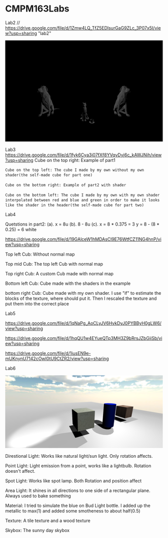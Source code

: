 # CMPM163Labs
Lab2 // https://drive.google.com/file/d/1Zmw4LQ_TfZ5EDlsurGaG9ZLc_3P07x5I/view?usp=sharing  "lab2"

![](Lab2/Scence.png)

Lab3  https://drive.google.com/file/d/1fyk6Cya3j07fXf8YVqvDyj6c_kAWJNih/view?usp=sharing
    Cube on the top right: Example of part1
    
    Cube on the top left: The cube I made by my own without my own shader(the self-made cube for part one)
    
    Cube on the bottom right: Example of part2 with shader
   
    Cube on the bottom left: The cube I made by my own with my own shader interpolated between red and blue and green in order to make it looks like the shader in the header(the self-made cube for part two) 


Lab4 

Quetstions in part2: 
(a). x = 8u
(b). 8 - 8u
(c). x = 8 * 0.375 = 3
     y = 8 - (8 * 0.25) = 6
     white


https://drive.google.com/file/d/19GAlceW1hMDAsCl9E76WtfCZ11NG4hnP/view?usp=sharing


Top left Cub: Without normal map

Top mid Cub: The top left Cub with normal map

Top right Cub: A custom Cub made with normal map

Bottom left Cub: Cube made with the shaders in the example

bottom right Cub: Cube made with my own shader. I use "if" to estimate the blocks of the texture, where should put it. Then I rescaled the texture and put them into the correct place



Lab5

https://drive.google.com/file/d/1qNaPg_AoCLyJV6HvkDyJ0PYBByH0gLW6/view?usp=sharing

https://drive.google.com/file/d/1hqQU1w4EYueQTp3MH3Z9bRrsJZbGiiSb/view?usp=sharing

https://drive.google.com/file/d/1iusEN9e-mUKnynU7142cOwI0tU9CtZR2/view?usp=sharing


Lab6

![](lAB6/Scene.png)

Direstional Light: Works like natural light/sun light. Only rotation affects.

Point Light: Light emission from a point, works like a lightbulb. Rotation doesn't affect.

Spot Light: Works like spot lamp. Both Rotation and position affect

Area Light: It shines in all directions to one side of a rectangular plane. Always used to bake something

Material: I tried to simulate the blue on Bud Light bottle. I added up the metallic to max(1) and added some smotheness to about half(0.5)

Texture: A tile texture and a wood texture

Skybox: The sunny day skybox



